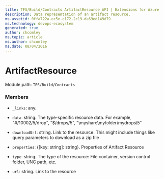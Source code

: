 ```yaml
---
title: TFS/Build/Contracts ArtifactResource API | Extensions for Azure DevOps Services
description: Data representation of an artifact resource.
ms.assetid: 0ffa722a-ec5e-c172-2c19-da69ed149d79
ms.technology: devops-ecosystem
generated: true
author: chcomley
ms.topic: article
ms.author: chcomley
ms.date: 08/04/2016
---
```


# ArtifactResource

Module path: `TFS/Build/Contracts`

### Members

- `_links`: any.

- `data`: string. The type-specific resource data. For example, &quot;#/10002/5/drop&quot;, &quot;\$/drops/5&quot;, &quot;\\myshare\myfolder\mydrops\5&quot;

- `downloadUrl`: string. Link to the resource. This might include things like query parameters to download as a zip file

- `properties`: {[key: string]: string}. Properties of Artifact Resource

- `type`: string. The type of the resource: File container, version control folder, UNC path, etc.

- `url`: string. Link to the resource
